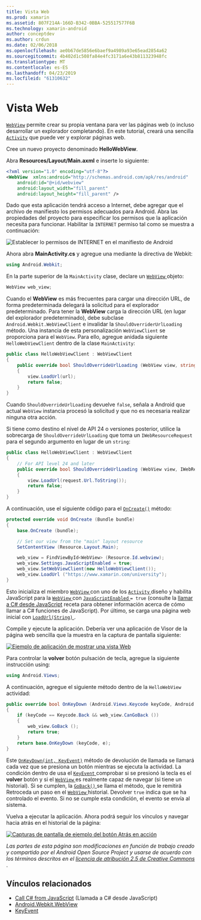 ```yaml
---
title: Vista Web
ms.prod: xamarin
ms.assetid: 807F214A-166D-B342-0BBA-525517577F6B
ms.technology: xamarin-android
author: conceptdev
ms.author: crdun
ms.date: 02/06/2018
ms.openlocfilehash: ae0b67de5856e6baef9a4989a93e65ead2854a62
ms.sourcegitcommit: 4b402d1c508fa84e4fc3171a6e43b811323948fc
ms.translationtype: MT
ms.contentlocale: es-ES
ms.lasthandoff: 04/23/2019
ms.locfileid: "61310632"
---
```

# <a name="web-view"></a>Vista Web

[`WebView`](https://developer.xamarin.com/api/type/Android.Webkit.WebView/) permite crear su propia ventana para ver las páginas web (o incluso desarrollar un explorador completando). En este tutorial, creará una sencilla [`Activity`](https://developer.xamarin.com/api/type/Android.App.Activity/)
que puede ver y explorar páginas web.

Cree un nuevo proyecto denominado **HelloWebView**.

Abra **Resources/Layout/Main.axml** e inserte lo siguiente:

```xml
<?xml version="1.0" encoding="utf-8"?>
<WebView  xmlns:android="http://schemas.android.com/apk/res/android"
    android:id="@+id/webview"
    android:layout_width="fill_parent"
    android:layout_height="fill_parent" />
```

Dado que esta aplicación tendrá acceso a Internet, debe agregar que el archivo de manifiesto los permisos adecuados para Android. Abra las propiedades del proyecto para especificar los permisos que la aplicación necesita para funcionar. Habilitar la `INTERNET` permiso tal como se muestra a continuación:

![Establecer lo permisos de INTERNET en el manifiesto de Android](web-view-images/01-set-internet-permissions.png)

Ahora abra **MainActivity.cs** y agregue una mediante la directiva de Webkit:

```csharp
using Android.Webkit;
```

En la parte superior de la `MainActivity` clase, declare un [ `WebView` ](https://developer.xamarin.com/api/type/Android.Webkit.WebView/) objeto:

```csharp
WebView web_view;
```

Cuando el **WebView** es más frecuentes para cargar una dirección URL, de forma predeterminada delegará la solicitud para el explorador predeterminado. Para tener la **WebView** carga la dirección URL (en lugar del explorador predeterminado), debe subclase `Android.Webkit.WebViewClient` e invalidar la `ShouldOverriderUrlLoading` método. Una instancia de esta personalización `WebViewClient` se proporciona para el `WebView`. Para ello, agregue anidada siguiente `HelloWebViewClient` dentro de la clase `MainActivity`:

```csharp
public class HelloWebViewClient : WebViewClient
{
    public override bool ShouldOverrideUrlLoading (WebView view, string url)
    {
        view.LoadUrl(url);
        return false;
    }
}
```

Cuando `ShouldOverrideUrlLoading` devuelve `false`, señala a Android que actual `WebView` instancia procesó la solicitud y que no es necesaria realizar ninguna otra acción. 

Si tiene como destino el nivel de API 24 o versiones posterior, utilice la sobrecarga de `ShouldOverrideUrlLoading` que toma un `IWebResourceRequest` para el segundo argumento en lugar de un `string`:

```csharp
public class HelloWebViewClient : WebViewClient
{
    // For API level 24 and later
    public override bool ShouldOverrideUrlLoading (WebView view, IWebResourceRequest request)
    {
        view.LoadUrl(request.Url.ToString());
        return false;
    }
}
```

A continuación, use el siguiente código para el [`OnCreate()`](https://developer.xamarin.com/api/member/Android.App.Activity.OnCreate/(Android.OS.Bundle))
método:

```csharp
protected override void OnCreate (Bundle bundle)
{
    base.OnCreate (bundle);

    // Set our view from the "main" layout resource
    SetContentView (Resource.Layout.Main);

    web_view = FindViewById<WebView> (Resource.Id.webview);
    web_view.Settings.JavaScriptEnabled = true;
    web_view.SetWebViewClient(new HelloWebViewClient());
    web_view.LoadUrl ("https://www.xamarin.com/university");
}
```

Esto inicializa el miembro [ `WebView` ](https://developer.xamarin.com/api/type/Android.Webkit.WebView/) con uno de los [ `Activity` ](https://developer.xamarin.com/api/type/Android.App.Activity/) diseño y habilita JavaScript para la [ `WebView` ](https://developer.xamarin.com/api/type/Android.Webkit.WebView/) con [ `JavaScriptEnabled` ](https://developer.xamarin.com/api/property/Android.Webkit.WebSettings.JavaScriptEnabled/) 
 `= true` (consulte la [llamar a C\# desde JavaScript](https://github.com/xamarin/recipes/tree/master/Recipes/android/controls/webview/call_csharp_from_javascript) receta para obtener información acerca de cómo llamar a C\# funciones de JavaScript). Por último, se carga una página web inicial con [ `LoadUrl(String)` ](https://developer.xamarin.com/api/type/Android.Webkit.WebView/%2fM%2fLoadUrl).

Compile y ejecute la aplicación. Debería ver una aplicación de Visor de la página web sencilla que la muestra en la captura de pantalla siguiente:

[![Ejemplo de aplicación de mostrar una vista Web](web-view-images/02-simple-webview-app-sml.png)](web-view-images/02-simple-webview-app.png#lightbox)

Para controlar la **volver** botón pulsación de tecla, agregue la siguiente instrucción using:

```csharp
using Android.Views;
```

A continuación, agregue el siguiente método dentro de la `HelloWebView` actividad:

```csharp
public override bool OnKeyDown (Android.Views.Keycode keyCode, Android.Views.KeyEvent e)
{
    if (keyCode == Keycode.Back && web_view.CanGoBack ())
    {
        web_view.GoBack ();
        return true;
    }
    return base.OnKeyDown (keyCode, e);
}
```

Este [`OnKeyDown(int, KeyEvent)`](https://developer.xamarin.com/api/member/Android.App.Activity.OnKeyDown/(Android.Views.Keycode%2cAndroid.Views.KeyEvent))
método de devolución de llamada se llamará cada vez que se presiona un botón mientras se ejecuta la actividad. La condición dentro de usa el [ `KeyEvent` ](https://developer.xamarin.com/api/type/Android.Views.KeyEvent/) comprobar si se presionó la tecla es el **volver** botón y si el [ `WebView` ](https://developer.xamarin.com/api/type/Android.Webkit.WebView/) es realmente capaz de navegar (si tiene un historial). Si se cumplen, la [ `GoBack()` ](https://developer.xamarin.com/api/member/Android.Webkit.WebView.GoBack/) se llama el método, que le remitirá Retroceda un paso en el [ `WebView` ](https://developer.xamarin.com/api/type/Android.Webkit.WebView/) historial. Devolver `true` indica que se ha controlado el evento. Si no se cumple esta condición, el evento se envía al sistema.

Vuelva a ejecutar la aplicación. Ahora podrá seguir los vínculos y navegar hacia atrás en el historial de la página:

[![Capturas de pantalla de ejemplo del botón Atrás en acción](web-view-images/03-back-button-sml.png)](web-view-images/03-back-button.png#lightbox)


*Las partes de esta página son modificaciones en función de trabajo creado y compartido por el Android Open Source Project y usarse de acuerdo con los términos descritos en el*
[*licencia de atribución 2.5 de Creative Commons* ](http://creativecommons.org/licenses/by/2.5/).


## <a name="related-links"></a>Vínculos relacionados

- [Call C# from JavaScript](https://github.com/xamarin/recipes/tree/master/Recipes/android/controls/webview/call_csharp_from_javascript) (Llamada a C# desde JavaScript)
- [Android.Webkit.WebView](https://developer.xamarin.com/api/type/Android.Webkit.WebView)
- [KeyEvent](https://developer.xamarin.com/api/type/Android.Webkit.WebView/Client)
